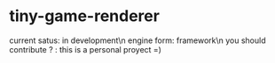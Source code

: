 # tiny-game-renderer

current satus: in development\n
engine form: framework\n
you should contribute ? : this is a personal proyect =)
